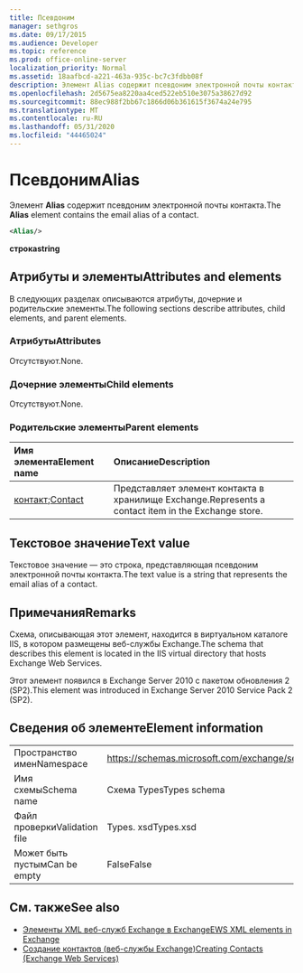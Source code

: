 ```yaml
---
title: Псевдоним
manager: sethgros
ms.date: 09/17/2015
ms.audience: Developer
ms.topic: reference
ms.prod: office-online-server
localization_priority: Normal
ms.assetid: 18aafbcd-a221-463a-935c-bc7c3fdbb08f
description: Элемент Alias содержит псевдоним электронной почты контакта.
ms.openlocfilehash: 2d5675ea8220aa4ced522eb510e3075a38627d92
ms.sourcegitcommit: 88ec988f2bb67c1866d06b361615f3674a24e795
ms.translationtype: MT
ms.contentlocale: ru-RU
ms.lasthandoff: 05/31/2020
ms.locfileid: "44465024"
---
```

# <a name="alias"></a><span data-ttu-id="a58bc-103">Псевдоним</span><span class="sxs-lookup"><span data-stu-id="a58bc-103">Alias</span></span>

<span data-ttu-id="a58bc-104">Элемент **Alias** содержит псевдоним электронной почты контакта.</span><span class="sxs-lookup"><span data-stu-id="a58bc-104">The **Alias** element contains the email alias of a contact.</span></span> 
  
```XML
<Alias/>
```

 <span data-ttu-id="a58bc-105">**строка**</span><span class="sxs-lookup"><span data-stu-id="a58bc-105">**string**</span></span>
## <a name="attributes-and-elements"></a><span data-ttu-id="a58bc-106">Атрибуты и элементы</span><span class="sxs-lookup"><span data-stu-id="a58bc-106">Attributes and elements</span></span>

<span data-ttu-id="a58bc-107">В следующих разделах описываются атрибуты, дочерние и родительские элементы.</span><span class="sxs-lookup"><span data-stu-id="a58bc-107">The following sections describe attributes, child elements, and parent elements.</span></span>
  
### <a name="attributes"></a><span data-ttu-id="a58bc-108">Атрибуты</span><span class="sxs-lookup"><span data-stu-id="a58bc-108">Attributes</span></span>

<span data-ttu-id="a58bc-109">Отсутствуют.</span><span class="sxs-lookup"><span data-stu-id="a58bc-109">None.</span></span>
  
### <a name="child-elements"></a><span data-ttu-id="a58bc-110">Дочерние элементы</span><span class="sxs-lookup"><span data-stu-id="a58bc-110">Child elements</span></span>

<span data-ttu-id="a58bc-111">Отсутствуют.</span><span class="sxs-lookup"><span data-stu-id="a58bc-111">None.</span></span>
  
### <a name="parent-elements"></a><span data-ttu-id="a58bc-112">Родительские элементы</span><span class="sxs-lookup"><span data-stu-id="a58bc-112">Parent elements</span></span>

|<span data-ttu-id="a58bc-113">**Имя элемента**</span><span class="sxs-lookup"><span data-stu-id="a58bc-113">**Element name**</span></span>|<span data-ttu-id="a58bc-114">**Описание**</span><span class="sxs-lookup"><span data-stu-id="a58bc-114">**Description**</span></span>|
|:-----|:-----|
|<span data-ttu-id="a58bc-115">[контакт](contact.md);</span><span class="sxs-lookup"><span data-stu-id="a58bc-115">[Contact](contact.md)</span></span> <br/> |<span data-ttu-id="a58bc-116">Представляет элемент контакта в хранилище Exchange.</span><span class="sxs-lookup"><span data-stu-id="a58bc-116">Represents a contact item in the Exchange store.</span></span>  <br/> |
   
## <a name="text-value"></a><span data-ttu-id="a58bc-117">Текстовое значение</span><span class="sxs-lookup"><span data-stu-id="a58bc-117">Text value</span></span>

<span data-ttu-id="a58bc-118">Текстовое значение — это строка, представляющая псевдоним электронной почты контакта.</span><span class="sxs-lookup"><span data-stu-id="a58bc-118">The text value is a string that represents the email alias of a contact.</span></span>
  
## <a name="remarks"></a><span data-ttu-id="a58bc-119">Примечания</span><span class="sxs-lookup"><span data-stu-id="a58bc-119">Remarks</span></span>

<span data-ttu-id="a58bc-120">Схема, описывающая этот элемент, находится в виртуальном каталоге IIS, в котором размещены веб-службы Exchange.</span><span class="sxs-lookup"><span data-stu-id="a58bc-120">The schema that describes this element is located in the IIS virtual directory that hosts Exchange Web Services.</span></span>
  
<span data-ttu-id="a58bc-121">Этот элемент появился в Exchange Server 2010 с пакетом обновления 2 (SP2).</span><span class="sxs-lookup"><span data-stu-id="a58bc-121">This element was introduced in Exchange Server 2010 Service Pack 2 (SP2).</span></span>
  
## <a name="element-information"></a><span data-ttu-id="a58bc-122">Сведения об элементе</span><span class="sxs-lookup"><span data-stu-id="a58bc-122">Element information</span></span>

|||
|:-----|:-----|
|<span data-ttu-id="a58bc-123">Пространство имен</span><span class="sxs-lookup"><span data-stu-id="a58bc-123">Namespace</span></span>  <br/> |https://schemas.microsoft.com/exchange/services/2006/types  <br/> |
|<span data-ttu-id="a58bc-124">Имя схемы</span><span class="sxs-lookup"><span data-stu-id="a58bc-124">Schema name</span></span>  <br/> |<span data-ttu-id="a58bc-125">Схема Types</span><span class="sxs-lookup"><span data-stu-id="a58bc-125">Types schema</span></span>  <br/> |
|<span data-ttu-id="a58bc-126">Файл проверки</span><span class="sxs-lookup"><span data-stu-id="a58bc-126">Validation file</span></span>  <br/> |<span data-ttu-id="a58bc-127">Types. xsd</span><span class="sxs-lookup"><span data-stu-id="a58bc-127">Types.xsd</span></span>  <br/> |
|<span data-ttu-id="a58bc-128">Может быть пустым</span><span class="sxs-lookup"><span data-stu-id="a58bc-128">Can be empty</span></span>  <br/> |<span data-ttu-id="a58bc-129">False</span><span class="sxs-lookup"><span data-stu-id="a58bc-129">False</span></span>  <br/> |
   
## <a name="see-also"></a><span data-ttu-id="a58bc-130">См. также</span><span class="sxs-lookup"><span data-stu-id="a58bc-130">See also</span></span>

- [<span data-ttu-id="a58bc-131">Элементы XML веб-служб Exchange в Exchange</span><span class="sxs-lookup"><span data-stu-id="a58bc-131">EWS XML elements in Exchange</span></span>](ews-xml-elements-in-exchange.md)
- [<span data-ttu-id="a58bc-132">Создание контактов (веб-службы Exchange)</span><span class="sxs-lookup"><span data-stu-id="a58bc-132">Creating Contacts (Exchange Web Services)</span></span>](https://msdn.microsoft.com/library/4845917e-70d1-481c-bbd7-011ec6571789%28Office.15%29.aspx)

